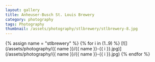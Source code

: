 ```yaml
---
layout: gallery
title: Anheuser-Busch St. Louis Brewery
category: photography
tags: Photography
thumbnail: /assets/photography/stlbrewery/stlbrewery-8.jpg
---
```


{% assign name = "stlbrewery" %}
{% for i in (1..9) %}
[![](/assets/photography/{{ name }}/{{ name }}-{{ i }}.jpg)](/assets/photography/{{ name }}/{{ name }}-{{ i }}.jpg)
{% endfor %}